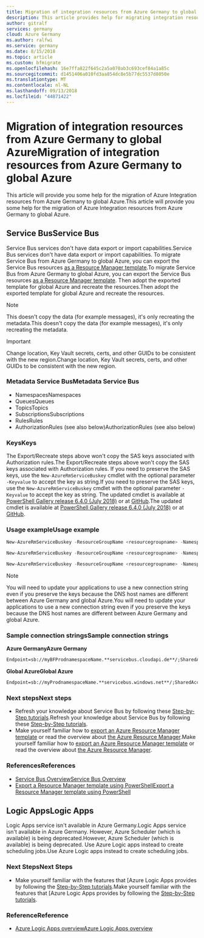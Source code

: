 ```yaml
---
title: Migration of integration resources from Azure Germany to global Azure
description: This article provides help for migrating integration resources from Azure Germany to global Azure
author: gitralf
services: germany
cloud: Azure Germany
ms.author: ralfwi
ms.service: germany
ms.date: 8/15/2018
ms.topic: article
ms.custom: bfmigrate
ms.openlocfilehash: 16e7ffa822f645c2a5a070ab3c693cef84a1a85c
ms.sourcegitcommit: d1451406a010fd3aa854dc8e5b77dc5537d8050e
ms.translationtype: MT
ms.contentlocale: nl-NL
ms.lasthandoff: 09/13/2018
ms.locfileid: "44871422"
---
```

# <a name="migration-of-integration-resources-from-azure-germany-to-global-azure"></a><span data-ttu-id="4863f-103">Migration of integration resources from Azure Germany to global Azure</span><span class="sxs-lookup"><span data-stu-id="4863f-103">Migration of integration resources from Azure Germany to global Azure</span></span>

<span data-ttu-id="4863f-104">This article will provide you some help for the migration of Azure Integration resources from Azure Germany to global Azure.</span><span class="sxs-lookup"><span data-stu-id="4863f-104">This article will provide you some help for the migration of Azure Integration resources from Azure Germany to global Azure.</span></span>

## <a name="service-bus"></a><span data-ttu-id="4863f-105">Service Bus</span><span class="sxs-lookup"><span data-stu-id="4863f-105">Service Bus</span></span>

<span data-ttu-id="4863f-106">Service Bus services don't have data export or import capabilities.</span><span class="sxs-lookup"><span data-stu-id="4863f-106">Service Bus services don't have data export or import capabilities.</span></span> <span data-ttu-id="4863f-107">To migrate Service Bus from Azure Germany to global Azure, you can export the Service Bus resources [as a Resource Manager template](../azure-resource-manager/resource-manager-export-template-powershell.md).</span><span class="sxs-lookup"><span data-stu-id="4863f-107">To migrate Service Bus from Azure Germany to global Azure, you can export the Service Bus resources [as a Resource Manager template](../azure-resource-manager/resource-manager-export-template-powershell.md).</span></span> <span data-ttu-id="4863f-108">Then adopt the exported template for global Azure and recreate the resources.</span><span class="sxs-lookup"><span data-stu-id="4863f-108">Then adopt the exported template for global Azure and recreate the resources.</span></span>

> [!NOTE]
> <span data-ttu-id="4863f-109">This doesn't copy the data (for example messages), it's only recreating the metadata.</span><span class="sxs-lookup"><span data-stu-id="4863f-109">This doesn't copy the data (for example messages), it's only recreating the metadata.</span></span>


> [!IMPORTANT]
> <span data-ttu-id="4863f-110">Change location, Key Vault secrets, certs, and other GUIDs to be consistent with the new region.</span><span class="sxs-lookup"><span data-stu-id="4863f-110">Change location, Key Vault secrets, certs, and other GUIDs to be consistent with the new region.</span></span>

### <a name="metadata-service-bus"></a><span data-ttu-id="4863f-111">Metadata Service Bus</span><span class="sxs-lookup"><span data-stu-id="4863f-111">Metadata Service Bus</span></span>

- <span data-ttu-id="4863f-112">Namespaces</span><span class="sxs-lookup"><span data-stu-id="4863f-112">Namespaces</span></span>
- <span data-ttu-id="4863f-113">Queues</span><span class="sxs-lookup"><span data-stu-id="4863f-113">Queues</span></span>
- <span data-ttu-id="4863f-114">Topics</span><span class="sxs-lookup"><span data-stu-id="4863f-114">Topics</span></span>
- <span data-ttu-id="4863f-115">Subscriptions</span><span class="sxs-lookup"><span data-stu-id="4863f-115">Subscriptions</span></span>
- <span data-ttu-id="4863f-116">Rules</span><span class="sxs-lookup"><span data-stu-id="4863f-116">Rules</span></span>
- <span data-ttu-id="4863f-117">AuthorizationRules (see also below)</span><span class="sxs-lookup"><span data-stu-id="4863f-117">AuthorizationRules (see also below)</span></span>

### <a name="keys"></a><span data-ttu-id="4863f-118">Keys</span><span class="sxs-lookup"><span data-stu-id="4863f-118">Keys</span></span>

<span data-ttu-id="4863f-119">The Export/Recreate steps above won't copy the SAS keys associated with Authorization rules.</span><span class="sxs-lookup"><span data-stu-id="4863f-119">The Export/Recreate steps above won't copy the SAS keys associated with Authorization rules.</span></span> <span data-ttu-id="4863f-120">If you need to preserve the SAS keys, use the `New-AzureRmServiceBuskey` cmdlet with the optional parameter `-Keyvalue` to accept the key as string.</span><span class="sxs-lookup"><span data-stu-id="4863f-120">If you need to preserve the SAS keys, use the `New-AzureRmServiceBuskey` cmdlet with the optional parameter `-Keyvalue` to accept the key as string.</span></span> <span data-ttu-id="4863f-121">The updated cmdlet is available at [PowerShell Gallery release 6.4.0 (July 2018)](https://www.powershellgallery.com/packages/AzureRM/6.4.0) or at [GitHub](https://github.com/Azure/azure-powershell/releases/tag/v6.4.0-July2018).</span><span class="sxs-lookup"><span data-stu-id="4863f-121">The updated cmdlet is available at [PowerShell Gallery release 6.4.0 (July 2018)](https://www.powershellgallery.com/packages/AzureRM/6.4.0) or at [GitHub](https://github.com/Azure/azure-powershell/releases/tag/v6.4.0-July2018).</span></span>

### <a name="usage-example"></a><span data-ttu-id="4863f-122">Usage example</span><span class="sxs-lookup"><span data-stu-id="4863f-122">Usage example</span></span>

```powershell
New-AzureRmServiceBuskey -ResourceGroupName <resourcegroupname> -Namespace <namespace> -Name <name of Authorization rule> -RegenerateKey <PrimaryKey/SecondaryKey> -KeyValue <string - key value>
```

```powershell
New-AzureRmServiceBuskey -ResourceGroupName <resourcegroupname> -Namespace <namespace> -Queue <queuename> -Name <name of Authorization rule> -RegenerateKey <PrimaryKey/SecondaryKey> -KeyValue <string - key value>
```

```powershell
New-AzureRmServiceBuskey -ResourceGroupName <resourcegroupname> -Namespace <namespace> -Topic <topicname> -Name <name of Authorization rule> -RegenerateKey <PrimaryKey/SecondaryKey> -KeyValue <string - key value>
```

> [!NOTE]
> <span data-ttu-id="4863f-123">You will need to update your applications to use a new connection string even if you preserve the keys because the DNS host names are different between Azure Germany and global Azure.</span><span class="sxs-lookup"><span data-stu-id="4863f-123">You will need to update your applications to use a new connection string even if you preserve the keys because the DNS host names are different between Azure Germany and global Azure.</span></span>

### <a name="sample-connection-strings"></a><span data-ttu-id="4863f-124">Sample connection strings</span><span class="sxs-lookup"><span data-stu-id="4863f-124">Sample connection strings</span></span>

<span data-ttu-id="4863f-125">**Azure Germany**</span><span class="sxs-lookup"><span data-stu-id="4863f-125">**Azure Germany**</span></span>

```cmd
Endpoint=sb://myBFProdnamespaceName.**servicebus.cloudapi.de**/;SharedAccessKeyName=RootManageSharedAccessKey;SharedAccessKey=XXXXXXXXXXXXx=
```

<span data-ttu-id="4863f-126">**Global Azure**</span><span class="sxs-lookup"><span data-stu-id="4863f-126">**Global Azure**</span></span>

```cmd
Endpoint=sb://myProdnamespaceName.**servicebus.windows.net**/;SharedAccessKeyName=RootManageSharedAccessKey;SharedAccessKey=XXXXXXXXXXXXx=
```

### <a name="next-steps"></a><span data-ttu-id="4863f-127">Next steps</span><span class="sxs-lookup"><span data-stu-id="4863f-127">Next steps</span></span>

- <span data-ttu-id="4863f-128">Refresh your knowledge about Service Bus by following these [Step-by-Step tutorials](https://docs.microsoft.com/azure/service-bus-messaging/#step-by-step-tutorials).</span><span class="sxs-lookup"><span data-stu-id="4863f-128">Refresh your knowledge about Service Bus by following these [Step-by-Step tutorials](https://docs.microsoft.com/azure/service-bus-messaging/#step-by-step-tutorials).</span></span>
- <span data-ttu-id="4863f-129">Make yourself familiar how to [export an Azure Resource Manager template](../azure-resource-manager/resource-manager-export-template.md) or read the overview about [the Azure Resource Manager](../azure-resource-manager/resource-group-overview.md).</span><span class="sxs-lookup"><span data-stu-id="4863f-129">Make yourself familiar how to [export an Azure Resource Manager template](../azure-resource-manager/resource-manager-export-template.md) or read the overview about [the Azure Resource Manager](../azure-resource-manager/resource-group-overview.md).</span></span>

### <a name="references"></a><span data-ttu-id="4863f-130">References</span><span class="sxs-lookup"><span data-stu-id="4863f-130">References</span></span>

- [<span data-ttu-id="4863f-131">Service Bus Overview</span><span class="sxs-lookup"><span data-stu-id="4863f-131">Service Bus Overview</span></span>](../service-bus-messaging/service-bus-messaging-overview.md)
- [<span data-ttu-id="4863f-132">Export a Resource Manager template using PowerShell</span><span class="sxs-lookup"><span data-stu-id="4863f-132">Export a Resource Manager template using PowerShell</span></span>](../azure-resource-manager/resource-manager-export-template-powershell.md#export-resource-group-as-template)







## <a name="logic-apps"></a><span data-ttu-id="4863f-133">Logic Apps</span><span class="sxs-lookup"><span data-stu-id="4863f-133">Logic Apps</span></span>

<span data-ttu-id="4863f-134">Logic Apps service isn't available in Azure Germany.</span><span class="sxs-lookup"><span data-stu-id="4863f-134">Logic Apps service isn't available in Azure Germany.</span></span> <span data-ttu-id="4863f-135">However, Azure Scheduler (which is available) is being deprecated.</span><span class="sxs-lookup"><span data-stu-id="4863f-135">However, Azure Scheduler (which is available) is being deprecated.</span></span> <span data-ttu-id="4863f-136">Use Azure Logic apps instead to create scheduling jobs.</span><span class="sxs-lookup"><span data-stu-id="4863f-136">Use Azure Logic apps instead to create scheduling jobs.</span></span>

### <a name="next-steps"></a><span data-ttu-id="4863f-137">Next Steps</span><span class="sxs-lookup"><span data-stu-id="4863f-137">Next Steps</span></span>

- <span data-ttu-id="4863f-138">Make yourself familiar with the features that [Azure Logic Apps provides by following the [Step-by-Step tutorials](https://docs.microsoft.com/azure/logic-apps/#step-by-step-tutorials).</span><span class="sxs-lookup"><span data-stu-id="4863f-138">Make yourself familiar with the features that [Azure Logic Apps provides by following the [Step-by-Step tutorials](https://docs.microsoft.com/azure/logic-apps/#step-by-step-tutorials).</span></span>

### <a name="reference"></a><span data-ttu-id="4863f-139">Reference</span><span class="sxs-lookup"><span data-stu-id="4863f-139">Reference</span></span>

- [<span data-ttu-id="4863f-140">Azure Logic Apps overview</span><span class="sxs-lookup"><span data-stu-id="4863f-140">Azure Logic Apps overview</span></span>](../logic-apps/logic-apps-overview.md) 